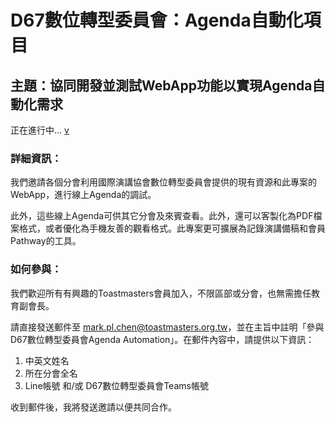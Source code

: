 <h1>D67數位轉型委員會：Agenda自動化項目</h1>

<h2>主題：協同開發並測試WebApp功能以實現Agenda自動化需求</h2>

正在進行中...
[v](https://d67agenda002v3.azurewebsites.net/)

<h3>詳細資訊：</h3>
<p>我們邀請各個分會利用國際演講協會數位轉型委員會提供的現有資源和此專案的WebApp，進行線上Agenda的調試。</p>

<p>此外，這些線上Agenda可供其它分會及來賓查看。此外，還可以客製化為PDF檔案格式，或者優化為手機友善的觀看格式。此專案更可擴展為記錄演講備稿和會員Pathway的工具。</p>

<h3>如何參與：</h3>
<p>我們歡迎所有有興趣的Toastmasters會員加入，不限區部或分會，也無需擔任教育副會長。</p>

<p>請直接發送郵件至 <a href="mailto:mark.pl.chen@toastmasters.org.tw">mark.pl.chen@toastmasters.org.tw</a>，並在主旨中註明「參與D67數位轉型委員會Agenda Automation」。在郵件內容中，請提供以下資訊：</p>
<ol>
  <li>中英文姓名</li>
  <li>所在分會全名</li>
  <li>Line帳號 和/或 D67數位轉型委員會Teams帳號</li>
</ol>
<p>收到郵件後，我將發送邀請以便共同合作。</p>

